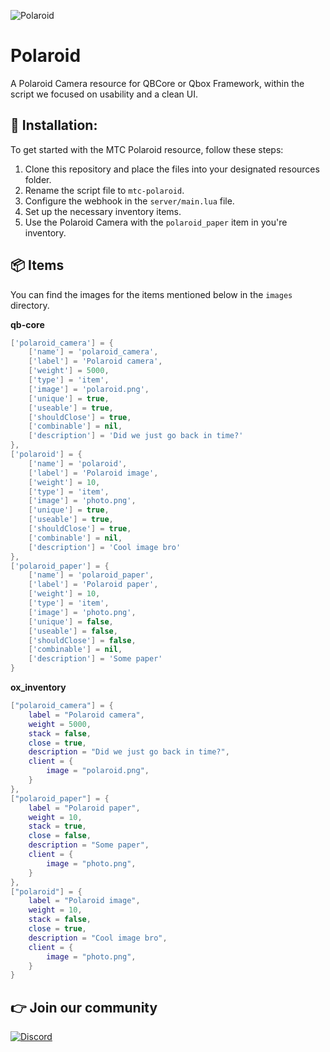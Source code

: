 ![Polaroid](https://i.imgur.com/DkWqDk5.png)

# Polaroid
A Polaroid Camera resource for QBCore or Qbox Framework, within the script we focused on usability and a clean UI.

## 🔌 Installation:
To get started with the MTC Polaroid resource, follow these steps:

1. Clone this repository and place the files into your designated resources folder.
2. Rename the script file to ```mtc-polaroid```.
3. Configure the webhook in the ```server/main.lua``` file.
4. Set up the necessary inventory items.
5. Use the Polaroid Camera with the ```polaroid_paper``` item in you're inventory.

## 📦 Items
You can find the images for the items mentioned below in the ```images``` directory.

**qb-core**
```lua
['polaroid_camera'] = {
    ['name'] = 'polaroid_camera',
    ['label'] = 'Polaroid camera',
    ['weight'] = 5000,
    ['type'] = 'item',
    ['image'] = 'polaroid.png',
    ['unique'] = true,
    ['useable'] = true,
    ['shouldClose'] = true,
    ['combinable'] = nil,
    ['description'] = 'Did we just go back in time?'
},
['polaroid'] = {
    ['name'] = 'polaroid',
    ['label'] = 'Polaroid image',
    ['weight'] = 10,
    ['type'] = 'item',
    ['image'] = 'photo.png',
    ['unique'] = true,
    ['useable'] = true,
    ['shouldClose'] = true,
    ['combinable'] = nil,
    ['description'] = 'Cool image bro'
},
['polaroid_paper'] = {
    ['name'] = 'polaroid_paper',
    ['label'] = 'Polaroid paper',
    ['weight'] = 10,
    ['type'] = 'item',
    ['image'] = 'photo.png',
    ['unique'] = false,
    ['useable'] = false,
    ['shouldClose'] = false,
    ['combinable'] = nil,
    ['description'] = 'Some paper'
}
```

**ox_inventory**
```lua
["polaroid_camera"] = {
    label = "Polaroid camera",
    weight = 5000,
    stack = false,
    close = true,
    description = "Did we just go back in time?",
    client = {
        image = "polaroid.png",
    }
},
["polaroid_paper"] = {
    label = "Polaroid paper",
    weight = 10,
    stack = true,
    close = false,
    description = "Some paper",
    client = {
        image = "photo.png",
    }
},
["polaroid"] = {
    label = "Polaroid image",
    weight = 10,
    stack = false,
    close = true,
    description = "Cool image bro",
    client = {
        image = "photo.png",
    }
}
```
## 👉 Join our community

[![Discord](https://discord.com/api/guilds/1075048579758035014/widget.png?style=banner2)](https://discord.gg/cFuv5BMWzK)
